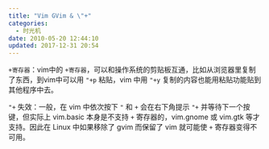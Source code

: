 ```yaml
---
title: "Vim GVim & \"+"
categories:
  - 时光机
date: 2010-05-20 12:44:10
updated: 2017-12-31 20:54
---
```


`+寄存器`：vim中的 `+寄存器`，可以和操作系统的剪贴板互通，比如从浏览器里复制了东西，到vim中可以用 `"+p` 粘贴，vim 中用 `"+y` 复制的内容也能用粘贴功能贴到其他程序中去。

`"+` 失效：一般，在 vim 中依次按下 `"` 和 `+` 会在右下角提示 `"+` 并等待下一个按键，但实际上 vim.basic 本身是不支持 `+` 寄存器的，vim.gnome 或 vim.gtk 等才支持。因此在 Linux 中如果移除了 gvim 而保留了 vim 就可能使 `+` 寄存器变得不可用。
